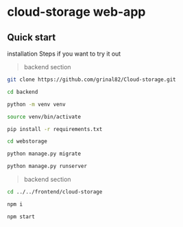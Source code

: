 # cloud-storage web-app

## Quick start

installation Steps if you want to try it out

> backend section

```bash
git clone https://github.com/grinal82/Cloud-storage.git

cd backend

python -m venv venv 

source venv/bin/activate

pip install -r requirements.txt

cd webstorage

python manage.py migrate

python manage.py runserver


```

> backend section

```bash
cd ../../frontend/cloud-storage

npm i

npm start

```
